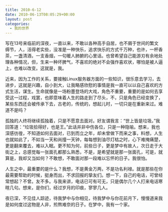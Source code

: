```yaml
---
title: 2010-6-12
date: 2010-06-13T08:05:29+00:00
layout: post
categories:
  - 我的世界
---
```


写在13号来临前的深夜，一直以来，不敢以各种高手自居，也不屑于世间的繁文缛节，人，活得老实些，没准是一种快乐，追求快乐的方式千万种，也许，一杯香茶，一盏清酒，一支香烟，一句暖人肺腑的心里话。也曾希望自己能游刃有余地处理各种情况，但，生来一种坏脾气，不喜欢的绝对不会强作喜欢状，哪怕是被人逼上，也难以改变。这就是，我。

近来，因为工作的关系，要接触Linux服务器方面的一些知识，很乐意去学习，去进步，这就是兴趣，自小到大，让我略感欣慰的事情是我一直可以以自己喜欢的方式生活，谋生。生命就像是一场粉墨登场的大戏，角色不重要，重要的是如何去享受这一过程，戏罢，也即意味着人生的路走到了尽头，不，只是角色已经变换了，某些东西还会被传承下去，古老的，传统的，想起儿时，一切只是在重新来过。难道不是吗？

孤独的人终将继续孤独着，只是不愿意去面对。好友谓我言：“世上皆是垃圾。”我回答道：“垃圾拾得好，也是王。”此话并非中伤各位，只是一种隐喻。想来，我也深感彷徨，不知道如何去面对，已到而立之年，却未曾做下而来之事，料想，人生也就如此了，不如当一天和尚撞一天钟，每每想到油尽灯枯之时，心下难掩痛楚，更是翻来覆去，难以入眠。更不知为何，前些日子，更是梦中有故人，次日走于大街之上，总感觉每一张面孔都那么熟悉，不是，是希望就是那一张面孔，可是，就算是，我却又当如何？不敢想，不敢面对那一段难以忘怀的日子。我很怕。
<!--more-->
人生之中，最重要的是什么？我想，不是黄金万两，不是功名利禄。就是那些在你最需要帮助的时候，挺身而出，不求回报的挚友们。想一下，自己的电话，可曾经常想起？不曾。友不多。与我来讲，电话已可有可无，只是偶尔几个人打来电话寒暄几句。想来，是你们，经过岁月的印痕，寥寥几人。

夜已深，不见佳人踪迹，待我梦中与你相见，待我梦中与你花前月下，慢慢道来我是如何度过这物是人非，煎熬难奈的日子。在梦中，我有一个家。